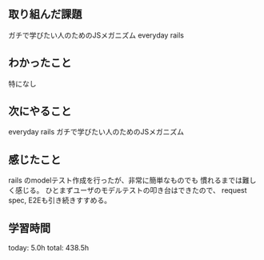 ## 取り組んだ課題
 ガチで学びたい人のためのJSメガニズム
 everyday rails
## わかったこと
 特になし
## 次にやること
 everyday rails
 ガチで学びたい人のためのJSメガニズム
## 感じたこと
 rails のmodelテスト作成を行ったが、非常に簡単なものでも
 慣れるまでは難しく感じる。
 ひとまずユーザのモデルテストの叩き台はできたので、
 request spec, E2Eも引き続きすすめる。
## 学習時間
today: 5.0h
total: 438.5h